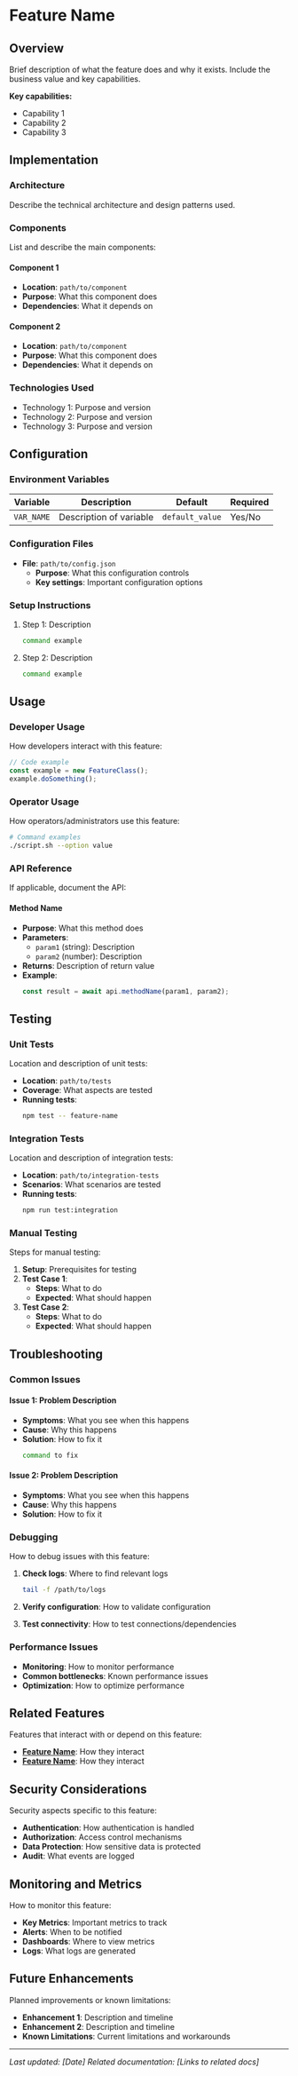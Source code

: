 # Feature Name

## Overview

Brief description of what the feature does and why it exists. Include the business value and key capabilities.

**Key capabilities:**
- Capability 1
- Capability 2
- Capability 3

## Implementation

### Architecture

Describe the technical architecture and design patterns used.

### Components

List and describe the main components:

#### Component 1
- **Location**: `path/to/component`
- **Purpose**: What this component does
- **Dependencies**: What it depends on

#### Component 2
- **Location**: `path/to/component`
- **Purpose**: What this component does
- **Dependencies**: What it depends on

### Technologies Used

- Technology 1: Purpose and version
- Technology 2: Purpose and version
- Technology 3: Purpose and version

## Configuration

### Environment Variables

| Variable | Description | Default | Required |
|----------|-------------|---------|----------|
| `VAR_NAME` | Description of variable | `default_value` | Yes/No |

### Configuration Files

- **File**: `path/to/config.json`
  - **Purpose**: What this configuration controls
  - **Key settings**: Important configuration options

### Setup Instructions

1. Step 1: Description
   ```bash
   command example
   ```

2. Step 2: Description
   ```bash
   command example
   ```

## Usage

### Developer Usage

How developers interact with this feature:

```typescript
// Code example
const example = new FeatureClass();
example.doSomething();
```

### Operator Usage

How operators/administrators use this feature:

```bash
# Command examples
./script.sh --option value
```

### API Reference

If applicable, document the API:

#### Method Name
- **Purpose**: What this method does
- **Parameters**: 
  - `param1` (string): Description
  - `param2` (number): Description
- **Returns**: Description of return value
- **Example**:
  ```typescript
  const result = await api.methodName(param1, param2);
  ```

## Testing

### Unit Tests

Location and description of unit tests:

- **Location**: `path/to/tests`
- **Coverage**: What aspects are tested
- **Running tests**:
  ```bash
  npm test -- feature-name
  ```

### Integration Tests

Location and description of integration tests:

- **Location**: `path/to/integration-tests`
- **Scenarios**: What scenarios are tested
- **Running tests**:
  ```bash
  npm run test:integration
  ```

### Manual Testing

Steps for manual testing:

1. **Setup**: Prerequisites for testing
2. **Test Case 1**: 
   - **Steps**: What to do
   - **Expected**: What should happen
3. **Test Case 2**:
   - **Steps**: What to do
   - **Expected**: What should happen

## Troubleshooting

### Common Issues

#### Issue 1: Problem Description
- **Symptoms**: What you see when this happens
- **Cause**: Why this happens
- **Solution**: How to fix it
  ```bash
  command to fix
  ```

#### Issue 2: Problem Description
- **Symptoms**: What you see when this happens
- **Cause**: Why this happens
- **Solution**: How to fix it

### Debugging

How to debug issues with this feature:

1. **Check logs**: Where to find relevant logs
   ```bash
   tail -f /path/to/logs
   ```

2. **Verify configuration**: How to validate configuration
3. **Test connectivity**: How to test connections/dependencies

### Performance Issues

- **Monitoring**: How to monitor performance
- **Common bottlenecks**: Known performance issues
- **Optimization**: How to optimize performance

## Related Features

Features that interact with or depend on this feature:

- **[Feature Name](../category/feature-name.md)**: How they interact
- **[Feature Name](../category/feature-name.md)**: How they interact

## Security Considerations

Security aspects specific to this feature:

- **Authentication**: How authentication is handled
- **Authorization**: Access control mechanisms
- **Data Protection**: How sensitive data is protected
- **Audit**: What events are logged

## Monitoring and Metrics

How to monitor this feature:

- **Key Metrics**: Important metrics to track
- **Alerts**: When to be notified
- **Dashboards**: Where to view metrics
- **Logs**: What logs are generated

## Future Enhancements

Planned improvements or known limitations:

- **Enhancement 1**: Description and timeline
- **Enhancement 2**: Description and timeline
- **Known Limitations**: Current limitations and workarounds

---

*Last updated: [Date]*
*Related documentation: [Links to related docs]*
